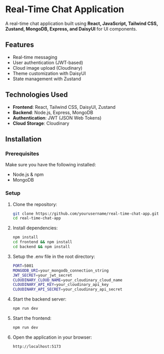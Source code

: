 # Real-Time Chat Application

A real-time chat application built using **React, JavaScript, Tailwind CSS, Zustand, MongoDB, Express, and DaisyUI** for UI components.

## Features

* Real-time messaging
* User authentication (JWT-based)
* Cloud image upload (Cloudinary)
* Theme customization with DaisyUI
* State management with Zustand

## Technologies Used

* **Frontend**: React, Tailwind CSS, DaisyUI, Zustand
* **Backend**: Node.js, Express, MongoDB
* **Authentication**: JWT (JSON Web Tokens)
* **Cloud Storage**: Cloudinary

## Installation

### Prerequisites

Make sure you have the following installed:
* Node.js & npm
* MongoDB

### Setup

1. Clone the repository:
   ```bash
   git clone https://github.com/yourusername/real-time-chat-app.git
   cd real-time-chat-app

2. Install dependencies:
   ```bash
   npm install
   cd frontend && npm install
   cd backend && npm install

3. Setup the .env file in the root directory:
   ```bash
   PORT=5001
   MONGODB_URI=your_mongodb_connection_string
   JWT_SECRET=your_jwt_secret
   CLOUDINARY_CLOUD_NAME=your_cloudinary_cloud_name
   CLOUDINARY_API_KEY=your_cloudinary_api_key
   CLOUDINARY_API_SECRET=your_cloudinary_api_secret
   
4. Start the backend server:
   ```bash
   npm run dev

5. Start the frontend:
   ```bash
   npm run dev

6. Open the application in your browser:
   ```bash
   http://localhost:5173
   
